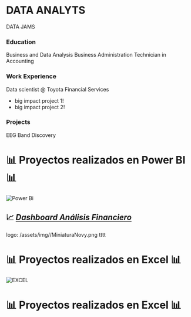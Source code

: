 # DATA ANALYTS
DATA JAMS

### Education
Business and Data Analysis
Business Administration
Technician in Accounting

### Work Experience
Data scientist @ Toyota Financial Services
- big impact project 1!
- big impact project 2!

### Projects
EEG Band Discovery

# 📊 **Proyectos realizados en Power BI** 📊

![Power Bi](https://img.shields.io/badge/power_bi-F2C811?style=for-the-badge&logo=powerbi&logoColor=black)

   ## 📈 [*Dashboard Análisis Financiero*](https://app.powerbi.com/view?r=eyJrIjoiYWQ2YzJkNjEtZjJkNS00YjBlLTliODItMjQwY2Y0NDZjMjk3IiwidCI6ImRmODY3OWNkLWE4MGUtNDVkOC05OWFjLWM4M2VkN2ZmOTVhMCJ9)
   logo: /assets/img//MiniaturaNovy.png
   tttt

# 📊 **Proyectos realizados en Excel** 📊

![EXCEL](https://img.shields.io/badge/Microsoft_Excel-217346?style=for-the-badge&logo=microsoft-excel&logoColor=white)

# 📊 **Proyectos realizados en Excel** 📊
